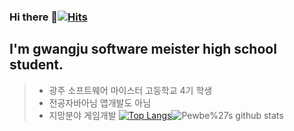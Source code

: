 ### Hi there 👋[![Hits](https://hits.seeyoufarm.com/api/count/incr/badge.svg?url=https%3A%2F%2Fgithub.com%2FPewbe&count_bg=%2379C83D&title_bg=%23555555&icon=&icon_color=%23E7E7E7&title=hits&edge_flat=false)](https://hits.seeyoufarm.com)
I'm gwangju software meister high school student.
-----------
>* 광주 소프트웨어 마이스터 고등학교 4기 학생
>* 전공자바아님 앱개발도 아님
>* 지망분야 게임개발
[![Top Langs](https://github-readme-stats.vercel.app/api/top-langs/?username=Pewbe&layout=compact)](https://github.com/anuraghazra/github-readme-stats)![Pewbe%27s github stats](https://github-readme-stats.vercel.app/api?username=Pewbe&show_icons=true)
